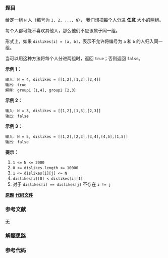 ### 题目
给定一组 `N` 人（编号为 `1, 2, ..., N`）， 我们想把每个人分进 **任意** 大小的两组。

每个人都可能不喜欢其他人，那么他们不应该属于同一组。

形式上，如果 `dislikes[i] = [a, b]`，表示不允许将编号为 `a` 和 `b` 的人归入同一组。

当可以用这种方法将每个人分进两组时，返回 `true`；否则返回 `false`。



**示例 1：**

    
    
    输入: N = 4, dislikes = [[1,2],[1,3],[2,4]]
    输出: true
    解释: group1 [1,4], group2 [2,3]
    

**示例 2：**

    
    
    输入: N = 3, dislikes = [[1,2],[1,3],[2,3]]
    输出: false
    

**示例 3：**

    
    
    输入: N = 5, dislikes = [[1,2],[2,3],[3,4],[4,5],[1,5]]
    输出: false
    



**提示：**

  1. `1 <= N <= 2000`
  2. `0 <= dislikes.length <= 10000`
  3. `1 <= dislikes[i][j] <= N`
  4. `dislikes[i][0] < dislikes[i][1]`
  5. 对于 `dislikes[i] == dislikes[j]` 不存在 `i != j` 

 **[原题](https://leetcode-cn.com/problems/possible-bipartition/)**    **[代码文件]()**


### 参考文献
无

### 解题思路




### 参考代码

```go


```




